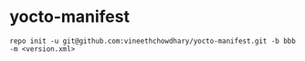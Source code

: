 # yocto-manifest



`repo init -u git@github.com:vineethchowdhary/yocto-manifest.git -b bbb -m <version.xml>`
